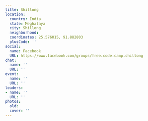 ```yaml
---
title: Shillong
location:
  country: India
  state: Meghalaya
  city: Shillong
  neighborhood: 
  coordinates: 25.576015, 91.882803
  plusCode: ''
social:
  name: Facebook
  URL: https://www.facebook.com/groups/free.code.camp.shillong
chat:
  name: ''
  URL: ''
event:
  name: ''
  URL: ''
leaders:
- name: ''
  URL: ''
photos:
  old: 
  cover: ''
---
```

